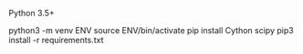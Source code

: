 Python 3.5+

python3 -m venv ENV
source ENV/bin/activate
pip install Cython scipy
pip3 install -r requirements.txt


